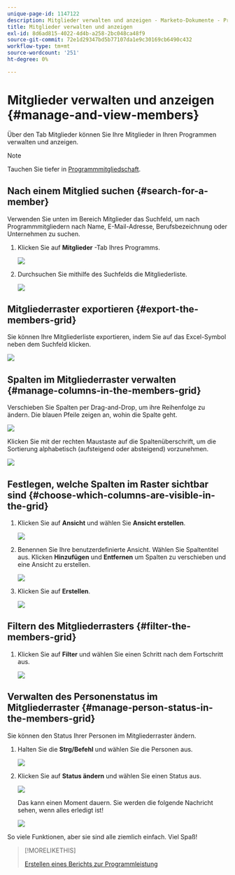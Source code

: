 ```yaml
---
unique-page-id: 1147122
description: Mitglieder verwalten und anzeigen - Marketo-Dokumente - Produktdokumentation
title: Mitglieder verwalten und anzeigen
exl-id: 8d6ad815-4022-4d4b-a258-2bc048ca48f9
source-git-commit: 72e1d29347bd5b77107da1e9c30169cb6490c432
workflow-type: tm+mt
source-wordcount: '251'
ht-degree: 0%

---
```


# Mitglieder verwalten und anzeigen {#manage-and-view-members}

Über den Tab Mitglieder können Sie Ihre Mitglieder in Ihren Programmen verwalten und anzeigen.

>[!NOTE]
>
>Tauchen Sie tiefer in [Programmmitgliedschaft](/help/marketo/product-docs/core-marketo-concepts/programs/creating-programs/understanding-program-membership.md).

## Nach einem Mitglied suchen {#search-for-a-member}

Verwenden Sie unten im Bereich Mitglieder das Suchfeld, um nach Programmmitgliedern nach Name, E-Mail-Adresse, Berufsbezeichnung oder Unternehmen zu suchen.

1. Klicken Sie auf **Mitglieder** -Tab Ihres Programms.

   ![](assets/image2014-10-1-16-3a0-3a29.png)

1. Durchsuchen Sie mithilfe des Suchfelds die Mitgliederliste.

   ![](assets/image2014-10-1-16-3a7-3a20.png)

## Mitgliederraster exportieren {#export-the-members-grid}

Sie können Ihre Mitgliederliste exportieren, indem Sie auf das Excel-Symbol neben dem Suchfeld klicken.

![](assets/image2014-10-1-16-3a9-3a55.png)

## Spalten im Mitgliederraster verwalten {#manage-columns-in-the-members-grid}

Verschieben Sie Spalten per Drag-and-Drop, um ihre Reihenfolge zu ändern. Die blauen Pfeile zeigen an, wohin die Spalte geht.

![](assets/image2014-10-1-16-3a25-3a30.png)

Klicken Sie mit der rechten Maustaste auf die Spaltenüberschrift, um die Sortierung alphabetisch (aufsteigend oder absteigend) vorzunehmen.

![](assets/image2014-10-1-17-3a3-3a28.png)

## Festlegen, welche Spalten im Raster sichtbar sind {#choose-which-columns-are-visible-in-the-grid}

1. Klicken Sie auf **Ansicht** und wählen Sie **Ansicht erstellen**.

   ![](assets/image2014-10-1-16-3a32-3a43.png)

1. Benennen Sie Ihre benutzerdefinierte Ansicht. Wählen Sie Spaltentitel aus. Klicken **Hinzufügen** und **Entfernen** um Spalten zu verschieben und eine Ansicht zu erstellen.

   ![](assets/image2014-10-1-16-3a36-3a52.png)

1. Klicken Sie auf **Erstellen**.

   ![](assets/image2014-10-1-16-3a38-3a7.png)

## Filtern des Mitgliederrasters  {#filter-the-members-grid}

1. Klicken Sie auf **Filter** und wählen Sie einen Schritt nach dem Fortschritt aus.

   ![](assets/image2014-10-1-16-3a42-3a4.png)

## Verwalten des Personenstatus im Mitgliederraster {#manage-person-status-in-the-members-grid}

Sie können den Status Ihrer Personen im Mitgliederraster ändern.

1. Halten Sie die **Strg/Befehl** und wählen Sie die Personen aus.

   ![](assets/image2014-10-1-16-3a44-3a27.png)

1. Klicken Sie auf **Status ändern** und wählen Sie einen Status aus.

   ![](assets/image2014-10-1-16-3a47-3a45.png)

   Das kann einen Moment dauern. Sie werden die folgende Nachricht sehen, wenn alles erledigt ist!

   ![](assets/changestatusconfirm.png)

So viele Funktionen, aber sie sind alle ziemlich einfach. Viel Spaß!

>[!MORELIKETHIS]
>
>[Erstellen eines Berichts zur Programmleistung](/help/marketo/product-docs/core-marketo-concepts/programs/program-performance-report/create-a-program-performance-report.md)
